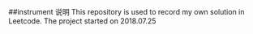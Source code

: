 ##instrument 说明
This repository is used to record my own solution in Leetcode.
The project started on 2018.07.25
